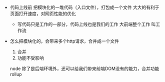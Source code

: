 - 代码上线前
    把模块化的一堆代码（入口文件），打包成一个文件
    大大的有利于页面打开速度，对网页性能的优化

    - 写代码只是工作的一部分，代码上线也是我们的工作
    大前端整个工作 叫工作流

- 怎么把模块化的，会带来多个http请求，合并成一个文件
    1. 合并
    2. 功能不受影响

    node 除了是后端环境外，还可以给我们带来前端DOM没有的能力，合并功能 rollup